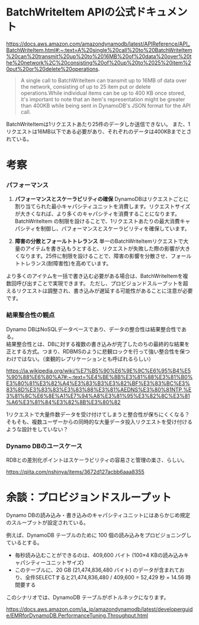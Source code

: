 # BatchWriteItem APIの公式ドキュメント
https://docs.aws.amazon.com/amazondynamodb/latest/APIReference/API_BatchWriteItem.html#:~:text=A%20single%20call%20to%20BatchWriteItem%20can%20transmit%20up%20to%2016MB%20of%20data%20over%20the%20network%2C%20consisting%20of%20up%20to%2025%20item%20put%20or%20delete%20operations.
> A single call to BatchWriteItem can transmit up to 16MB of data over the network, consisting of up to 25 item put or delete operations.While individual items can be up to 400 KB once stored, it's important to note that an item's representation might be greater than 400KB while being sent in DynamoDB's JSON format for the API call.

BatchWriteItemは1リクエストあたり25件のデータしか送信できない。
また、1リクエストは16MB以下である必要があり、それぞれのデータは400KBまでとされている。

# 考察
### パフォーマンス
1. **パフォーマンスとスケーラビリティの確保**
DynamoDBはリクエストごとに割り当てられた最小キャパシティユニットを消費します。リクエストサイズが大きくなれば、より多くのキャパシティを消費することになります。BatchWriteItem の制限を設けることで、1リクエストあたりの最大消費キャパシティを制御し、パフォーマンスとスケーラビリティを確保しています。

2. **障害の分散とフォールトトレランス**
単一のBatchWriteItemリクエストで大量のアイテムを書き込もうとすると、リクエストが失敗した際の影響が大きくなります。25件に制限を設けることで、障害の影響を分散させ、フォールトトレランス(耐障害性)を高めています。

より多くのアイテムを一括で書き込む必要がある場合は、BatchWriteItemを複数回呼び出すことで実現できます。
ただし、プロビジョンドスループットを超えるリクエストは調整され、書き込みが遅延する可能性があることに注意が必要です。

### 結果整合性の観点
Dynamo DBはNoSQLデータベースであり、データの整合性は結果整合性である。  
結果整合性とは、DBに対する複数の書き込みが完了したのちの最終的な結果を正とする方式。つまり、RDBMSのように悲観ロックを行って強い整合性を保つわけではない。（楽観的レプリケーションとも呼ばれるらしい）  
  
https://ja.wikipedia.org/wiki/%E7%B5%90%E6%9E%9C%E6%95%B4%E5%90%88%E6%80%A7#:~:text=%E4%BE%8B%E3%81%88%E3%81%B0%E3%80%81%E3%82%A4%E3%83%B3%E3%82%BF%E3%83%BC%E3%83%8D%E3%83%83%E3%83%88%E3%81%AEDNS%E3%80%81NTP,%E3%81%8C%E6%8E%A1%E7%94%A8%E3%81%95%E3%82%8C%E3%81%A6%E3%81%84%E3%82%8B%E3%80%82  
  
  
1リクエストで大量件数データを受け付けてしまうと整合性が保ちにくくなる？  
そもそも、複数ユーザーからの同時的な大量データ投入リクエストを受け付けるような設計をしていない？

### Dynamo DBのユースケース
RDBとの差別化ポイントはスケーラビリティの容易さと管理の楽さ、らしい。


https://qiita.com/nshinya/items/3672d127acbb6aaa8355

# 余談：プロビジョンドスループット
Dynamo DBの読み込み・書き込みのキャパシティユニットにはあらかじめ規定のスループットが設定されている。

例えば、DynamoDB テーブルのために 100 個の読み込みをプロビジョニングしているとする。
- 毎秒読み込むことができるのは、409,600 バイト (100×4 KBの読み込みキャパシティーユニットサイズ) 
- このテーブルに、20 GB (21,474,836,480 バイト) のデータが含まれており、全件SELECTすると21,474,836,480 / 409,600 = 52,429 秒 = 14.56 時間要する

このシナリオでは、DynamoDB テーブルがボトルネックになります。

https://docs.aws.amazon.com/ja_jp/amazondynamodb/latest/developerguide/EMRforDynamoDB.PerformanceTuning.Throughput.html